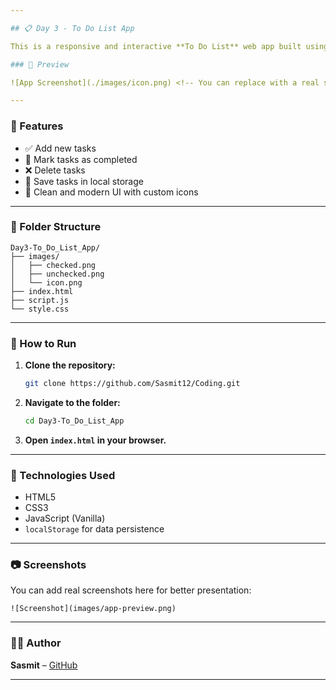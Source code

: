 ```yaml
---

## 📋 Day 3 - To Do List App

This is a responsive and interactive **To Do List** web app built using **HTML, CSS, and JavaScript**. It allows users to add, check off, and remove tasks, with data saved in the browser using `localStorage`.

### 📸 Preview

![App Screenshot](./images/icon.png) <!-- You can replace with a real screenshot of the full app UI -->

---
```


### 🔧 Features

* ✅ Add new tasks
* 📝 Mark tasks as completed
* ❌ Delete tasks
* 💾 Save tasks in local storage
* 🎨 Clean and modern UI with custom icons

---

### 📁 Folder Structure

```
Day3-To_Do_List_App/
├── images/
│   ├── checked.png
│   ├── unchecked.png
│   └── icon.png
├── index.html
├── script.js
└── style.css
```

---

### 🚀 How to Run

1. **Clone the repository:**

   ```bash
   git clone https://github.com/Sasmit12/Coding.git
   ```

2. **Navigate to the folder:**

   ```bash
   cd Day3-To_Do_List_App
   ```

3. **Open `index.html` in your browser.**

---

### 📌 Technologies Used

* HTML5
* CSS3
* JavaScript (Vanilla)
* `localStorage` for data persistence

---

### 📷 Screenshots

You can add real screenshots here for better presentation:

```
![Screenshot](images/app-preview.png)
```

---

### 🧑‍💻 Author

**Sasmit** – [GitHub](https://github.com/Sasmit12)

---

